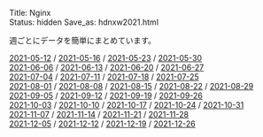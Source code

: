 Title: Nginx  
Status: hidden
Save_as: hdnxw2021.html

週ごとにデータを簡単にまとめています。  

[2021-05-12](/hdnxw20210512.html) / [2021-05-16](/hdnxw20210516.html) / [2021-05-23](/hdnxw20210523.html) / [2021-05-30](/hdnxw20210530.html)  
[2021-06-06]() / [2021-06-13]() / [2021-06-20]() / [2021-06-27]()  
[2021-07-04]() / [2021-07-11]() / [2021-07-18]() / [2021-07-25]()  
[2021-08-01]() / [2021-08-08]() / [2021-08-15]() / [2021-08-22]() / [2021-08-29]()   
[2021-09-05]() / [2021-09-12]() / [2021-09-19]() / [2021-09-26]()  
[2021-10-03]() / [2021-10-10]() / [2021-10-17]() / [2021-10-24]() / [2021-10-31]()    
[2021-11-07]() / [2021-11-14]() / [2021-11-21]() / [2021-11-28]()  
[2021-12-05]() / [2021-12-12]() / [2021-12-19]() / [2021-12-26]()  
